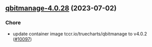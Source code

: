 

## [qbitmanage-4.0.28](https://github.com/truecharts/charts/compare/qbitmanage-4.0.27...qbitmanage-4.0.28) (2023-07-02)

### Chore

- update container image tccr.io/truecharts/qbitmanage to v4.0.2 ([#10097](https://github.com/truecharts/charts/issues/10097))
  
  